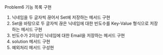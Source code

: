 Problem6 기능 목록 구현
1. 닉네임을 두 글자씩 끊어서 Set에 저장하는 메서드 구현
2. Set을 바탕으로 두 글자씩 끊은 닉네임에 대한 빈도수를 Key-Value 형식으로 저장하는 메서드 구현
3. 빈도수가 2이상인 닉네임에 대한 Email을 저장하는 메서드 구현
4. solution 메서드 구현
5. 예외처리 메서드 구성현